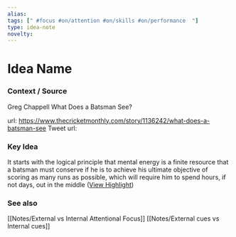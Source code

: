```yaml
---
alias: 
tags: [" #focus #on/attention #on/skills #on/performance  "]
type: idea-note
novelty: 
---
```

# Idea Name

### Context / Source
Greg Chappell
What Does a Batsman See?

url: https://www.thecricketmonthly.com/story/1136242/what-does-a-batsman-see
Tweet url: 

### Key Idea

It starts with the logical principle that mental energy is a finite resource that a batsman must conserve if he is to achieve his ultimate objective of scoring as many runs as possible, which will require him to spend hours, if not days, out in the middle ([View Highlight](https://instapaper.com/read/1521023133/20067355))

### See also
[[Notes/External vs Internal Attentional Focus]]
[[Notes/External cues vs Internal cues]]